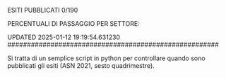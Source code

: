 ESITI PUBBLICATI 0/190 

PERCENTUALI DI PASSAGGIO PER SETTORE:

UPDATED 2025-01-12 19:19:54.631230
###################################################### 

Si tratta di un semplice script in python per controllare quando sono pubblicati gli esiti (ASN 2021, sesto quadrimestre).

